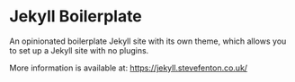 # Jekyll Boilerplate

An opinionated boilerplate Jekyll site with its own theme, which allows you to set up a Jekyll site with no plugins.

More information is available at: <https://jekyll.stevefenton.co.uk/>
